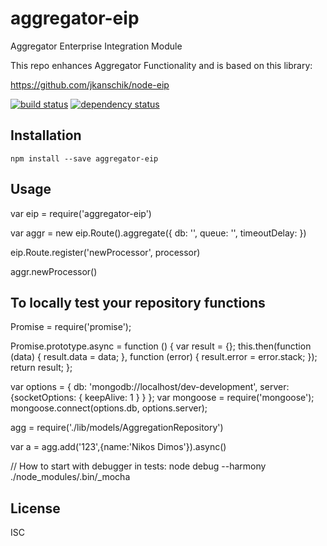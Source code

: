 # aggregator-eip

Aggregator Enterprise Integration Module

This repo enhances Aggregator Functionality and is based on this library:

https://github.com/jkanschik/node-eip

[![build status](https://secure.travis-ci.org/nikosd23/aggregator-eip.svg)](http://travis-ci.org/nikosd23/aggregator-eip)
[![dependency status](https://david-dm.org/nikosd23/aggregator-eip.svg)](https://david-dm.org/nikosd23/aggregator-eip)

## Installation

```
npm install --save aggregator-eip
```

## Usage

var eip = require('aggregator-eip')

var aggr = new eip.Route().aggregate({ db: '', queue: '', timeoutDelay: <ms>})

eip.Route.register('newProcessor', processor)

aggr.newProcessor()


## To locally test your repository functions



 Promise = require('promise');

 Promise.prototype.async = function () {
 var result = {};
 this.then(function (data) {
 result.data = data;
 }, function (error) {
 result.error = error.stack;
 });
 return result;
 };

 var options = { db: 'mongodb://localhost/dev-development', server: {socketOptions: { keepAlive: 1 } } };
 var mongoose = require('mongoose');
 mongoose.connect(options.db, options.server);

 agg = require('./lib/models/AggregationRepository')

 var a = agg.add('123',{name:'Nikos Dimos'}).async()

 // How to start with debugger in tests:
 node debug --harmony ./node_modules/.bin/_mocha



## License

ISC
